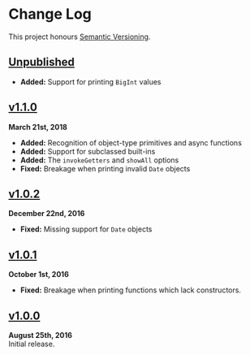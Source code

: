 Change Log
==========

This project honours [Semantic Versioning](http://semver.org/).


[Unpublished]
------------------------------------------------------------------------
* **Added:** Support for printing `BigInt` values


[v1.1.0]
------------------------------------------------------------------------
**March 21st, 2018**  
* **Added:** Recognition of object-type primitives and async functions
* **Added:** Support for subclassed built-ins
* **Added:** The `invokeGetters` and `showAll` options
* **Fixed:** Breakage when printing invalid `Date` objects


[v1.0.2]
------------------------------------------------------------------------
**December 22nd, 2016**  
* **Fixed:** Missing support for `Date` objects


[v1.0.1]
------------------------------------------------------------------------
**October 1st, 2016**  
* **Fixed:** Breakage when printing functions which lack constructors.


[v1.0.0]
------------------------------------------------------------------------
**August 25th, 2016**  
Initial release.


[Referenced links]:_____________________________________________________
[Unpublished]: ../../compare/v1.1.0...HEAD
[v1.1.0]: https://github.com/Alhadis/Print/releases/tag/v1.1.0
[v1.0.2]: https://github.com/Alhadis/Print/releases/tag/v1.0.2
[v1.0.1]: https://github.com/Alhadis/Print/releases/tag/v1.0.1
[v1.0.0]: https://github.com/Alhadis/Print/releases/tag/v1.0.0
